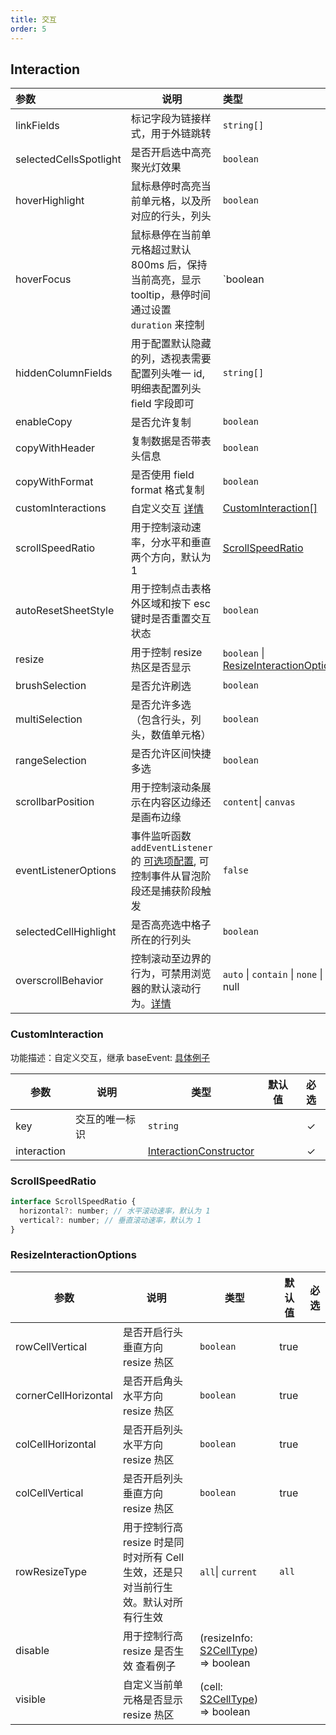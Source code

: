 ```yaml
---
title: 交互
order: 5
---
```


## Interaction

| 参数                                   | 说明                                                  | 类型                                                                                     | 默认值  | 必选  |
|:-------------------------------------| ----------------------------------------- | :--------------------------------------------------------------------------------------- | :------ | :---: |
| linkFields                           | 标记字段为链接样式，用于外链跳转                      | `string[]`                                                                               |         |       |
| selectedCellsSpotlight               | 是否开启选中高亮聚光灯效果                            | `boolean`                                                                                | `false` |       |
| hoverHighlight                       | 鼠标悬停时高亮当前单元格，以及所对应的行头，列头      | `boolean`                                                                                | `true`  |       |
| hoverFocus                           | 鼠标悬停在当前单元格超过默认 800ms 后，保持当前高亮，显示 tooltip，悬停时间通过设置 `duration` 来控制     | `boolean | {duration: number}`                                                                                | `true`  |       |
| hiddenColumnFields                   | 用于配置默认隐藏的列，透视表需要配置列头唯一 id, 明细表配置列头 field 字段即可                                | `string[]`                                                                               |         |       |
| enableCopy                           | 是否允许复制                                          | `boolean`                                                                                | `false` |       |
| copyWithHeader                       | 复制数据是否带表头信息                               | `boolean`                                                                                | `false` |       |
| copyWithFormat                       | 是否使用 field format 格式复制                        | `boolean`                                                                                | `false` |       |
| customInteractions                   | 自定义交互 [详情](/zh/docs/manual/advanced/interaction/custom)                                          | [CustomInteraction[]](#custominteraction)                                                |         |       |
| scrollSpeedRatio                     | 用于控制滚动速率，分水平和垂直两个方向，默认为 1      | [ScrollSpeedRatio](#scrollspeedratio)                                |         |       |
| autoResetSheetStyle                  | 用于控制点击表格外区域和按下 esc 键时是否重置交互状态 | `boolean`                                                                                | `true`  |       |
| resize                               | 用于控制 resize 热区是否显示                          | `boolean`   \| [ResizeInteractionOptions](#resizeinteractionoptions) | `true`  |       |
| brushSelection                       | 是否允许刷选                         | `boolean` | `true`  |       |
| multiSelection                       | 是否允许多选 （包含行头，列头，数值单元格）                         | `boolean` | `true`  |       |
| rangeSelection                       | 是否允许区间快捷多选                         | `boolean` | `true`  |       |
| scrollbarPosition                    | 用于控制滚动条展示在内容区边缘还是画布边缘 | `content`\| `canvas`  | `content`  |   |
| eventListenerOptions                 | 事件监听函数 `addEventListener` 的 [可选项配置](https://developer.mozilla.org/zh-CN/docs/Web/API/EventTarget/addEventListener), 可控制事件从冒泡阶段还是捕获阶段触发 | `false`  |   |
| selectedCellHighlight                | 是否高亮选中格子所在的行列头                         | `boolean` | `false`  |       |
| overscrollBehavior                   | 控制滚动至边界的行为，可禁用浏览器的默认滚动行为。[详情](/zh/docs/manual/advanced/interaction/basic/#修改滚动至边界行为) | `auto` \| `contain` \| `none` \| null  |  `auto` |

### CustomInteraction

功能描述：自定义交互，继承 baseEvent:  [具体例子](/zh/docs/manual/advanced/interaction/custom)

| 参数        | 说明           | 类型                                              | 默认值 | 必选  |
| ----------- | -------------- | ------------------------------------------------- | ------ | :---: |
| key         | 交互的唯一标识 | `string`                                          |        |   ✓   |
| interaction |                | [InteractionConstructor](/zh/docs/api/basic-class/interaction#interactionconstructor) |        |   ✓   |

### ScrollSpeedRatio

```js
interface ScrollSpeedRatio {
  horizontal?: number; // 水平滚动速率，默认为 1
  vertical?: number; // 垂直滚动速率，默认为 1
}
```

### ResizeInteractionOptions

| 参数                 | 说明                                                                               | 类型              | 默认值 | 必选  |
| -------------------- | ---------------------------------------------------------------------------------- | ----------------- | ------ | :---: |
| rowCellVertical      | 是否开启行头垂直方向 resize 热区                                                   | `boolean`         | true   |       |
| cornerCellHorizontal | 是否开启角头水平方向 resize 热区                                                   | `boolean`         | true   |       |
| colCellHorizontal    | 是否开启列头水平方向 resize 热区                                                   | `boolean`         | true   |       |
| colCellVertical      | 是否开启列头垂直方向 resize 热区                                                   | `boolean`         | true   |       |
| rowResizeType        | 用于控制行高 resize 时是同时对所有 Cell 生效，还是只对当前行生效。默认对所有行生效 | `all`\| `current` | `all`  |       |
| disable        | 用于控制行高 resize 是否生效 查看例子 | (resizeInfo: [S2CellType](/zh/docs/api/components/sheet-component#resizeinfo)) => boolean |   |       |
| visible        | 自定义当前单元格是否显示 resize 热区 | (cell: [S2CellType](/zh/docs/api/basic-class/base-cell)) => boolean |   |       |

